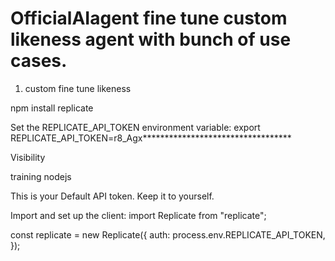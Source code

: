 # OfficialAIagent fine tune custom likeness agent with bunch of use cases.

1. custom fine tune likeness



npm install replicate


Set the REPLICATE_API_TOKEN environment variable:
export REPLICATE_API_TOKEN=r8_Agx**********************************

Visibility

training nodejs

This is your Default API token. Keep it to yourself.

Import and set up the client:
import Replicate from "replicate";

const replicate = new Replicate({
  auth: process.env.REPLICATE_API_TOKEN,
});
